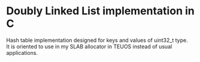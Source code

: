 # Doubly Linked List implementation in C

Hash table implementation designed for keys and values of uint32_t type.  
It is oriented to use in my SLAB allocator in TEUOS instead of usual applications.
